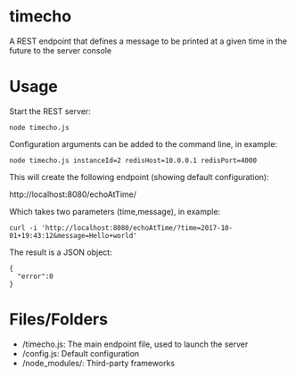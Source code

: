 # timecho

A REST endpoint that defines a message to be printed at a given time in the future to the server console

# Usage

Start the REST server:
```
node timecho.js
```
Configuration arguments can be added to the command line, in example:
```
node timecho.js instanceId=2 redisHost=10.0.0.1 redisPort=4000
```
 
This will create the following endpoint (showing default configuration):

http://localhost:8080/echoAtTime/

Which takes two parameters (time,message), in example:
```
curl -i 'http://localhost:8080/echoAtTime/?time=2017-10-01+19:43:12&message=Hello+world'
```
The result is a JSON object: 
```
{
  "error":0
}
```

# Files/Folders
- /timecho.js: The main endpoint file, used to launch the server
- /config.js: Default configuration
- /node_modules/: Third-party frameworks

